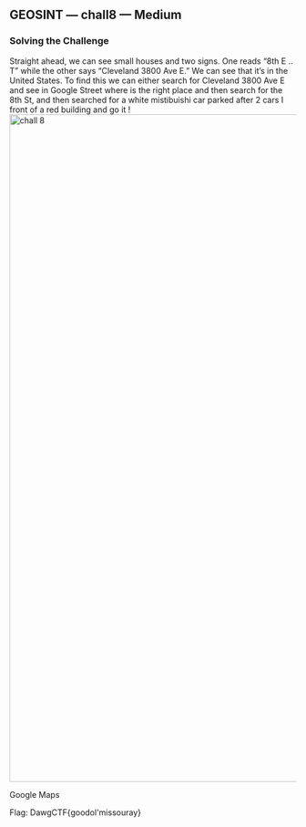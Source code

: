 
## GEOSINT — chall8 — Medium

### Solving the Challenge
Straight ahead, we can see small houses and two signs. One reads “8th E .. T” 
while the other says “Cleveland 3800 Ave E.” We can see that it’s in the United 
States. To find this we can either search for Cleveland 3800 Ave E and see in 
Google Street where is the right place and then search for the 8th St, and then 
searched for a white mistibuishi car parked after 2 cars I front of a red building and 
go it !
<img width="1170" alt="chall 8" src="https://github.com/user-attachments/assets/c0ea3989-68a7-48f4-8807-e93155e86f03" />

Google Maps

Flag: DawgCTF{goodol'missouray}


